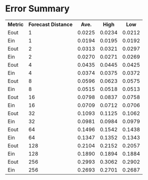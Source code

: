 Error Summary
==
<table>
<tr>
    <th>Metric</th>
    <th>Forecast Distance</th>
    <th>Ave.</th>
    <th>High</th>
    <th>Low</th>
</tr>

<tr>
    <td>Eout</td>
    <td>1</td>
    <td>0.0225</td>
    <td>0.0234</td>
    <td>0.0212</td>
</tr>
<tr>
    <td>Ein</td>
    <td>1</td>
    <td>0.0194</td>
    <td>0.0195</td>
    <td>0.0192</td>
</tr>

<tr>
    <td>Eout</td>
    <td>2</td>
    <td>0.0313</td>
    <td>0.0321</td>
    <td>0.0297</td>
</tr>
<tr>
    <td>Ein</td>
    <td>2</td>
    <td>0.0270</td>
    <td>0.0271</td>
    <td>0.0269</td>
</tr>

<tr>
    <td>Eout</td>
    <td>4</td>
    <td>0.0435</td>
    <td>0.0445</td>
    <td>0.0425</td>
</tr>
<tr>
    <td>Ein</td>
    <td>4</td>
    <td>0.0374</td>
    <td>0.0375</td>
    <td>0.0372</td>
</tr>

<tr>
    <td>Eout</td>
    <td>8</td>
    <td>0.0596</td>
    <td>0.0623</td>
    <td>0.0575</td>
</tr>
<tr>
    <td>Ein</td>
    <td>8</td>
    <td>0.0515</td>
    <td>0.0518</td>
    <td>0.0513</td>
</tr>

<tr>
    <td>Eout</td>
    <td>16</td>
    <td>0.0798</td>
    <td>0.0837</td>
    <td>0.0758</td>
</tr>
<tr>
    <td>Ein</td>
    <td>16</td>
    <td>0.0709</td>
    <td>0.0712</td>
    <td>0.0706</td>
</tr>

<tr>
    <td>Eout</td>
    <td>32</td>
    <td>0.1093</td>
    <td>0.1125</td>
    <td>0.1062</td>
</tr>
<tr>
    <td>Ein</td>
    <td>32</td>
    <td>0.0981</td>
    <td>0.0984</td>
    <td>0.0979</td>
</tr>

<tr>
    <td>Eout</td>
    <td>64</td>
    <td>0.1496</td>
    <td>0.1542</td>
    <td>0.1438</td>
</tr>
<tr>
    <td>Ein</td>
    <td>64</td>
    <td>0.1347</td>
    <td>0.1352</td>
    <td>0.1343</td>
</tr>

<tr>
    <td>Eout</td>
    <td>128</td>
    <td>0.2104</td>
    <td>0.2152</td>
    <td>0.2057</td>
</tr>
<tr>
    <td>Ein</td>
    <td>128</td>
    <td>0.1890</td>
    <td>0.1894</td>
    <td>0.1884</td>
</tr>

<tr>
    <td>Eout</td>
    <td>256</td>
    <td>0.2993</td>
    <td>0.3062</td>
    <td>0.2902</td>
</tr>
<tr>
    <td>Ein</td>
    <td>256</td>
    <td>0.2693</td>
    <td>0.2701</td>
    <td>0.2687</td>
</tr>
</table>